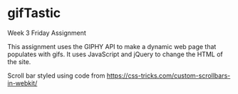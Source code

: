 # gifTastic
Week 3 Friday Assignment

This assignment uses the GIPHY API to make a dynamic web page that populates with gifs. It uses JavaScript and jQuery to change the HTML of the site.

Scroll bar styled using code from https://css-tricks.com/custom-scrollbars-in-webkit/
